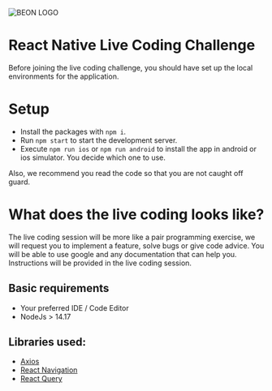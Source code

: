 ![BEON LOGO](https://beon.studio/blog/wp-content/themes/twentybeon/app/images/beon-purple.png)

# React Native Live Coding Challenge

Before joining the live coding challenge, you should have set up the local environments for the application.

# Setup

- Install the packages with `npm i`.
- Run `npm start` to start the development server.
- Execute `npm run ios` or `npm run android` to install the app in android or ios simulator. You decide which one to use.

Also, we recommend you read the code so that you are not caught off guard.

# What does the live coding looks like?

The live coding session will be more like a pair programming exercise, we will request you to implement a feature, solve bugs or give code advice. You will be able to use google and any documentation that can help you. Instructions will be provided in the live coding session.

## Basic requirements

- Your preferred IDE / Code Editor
- NodeJs > 14.17

## Libraries used:

- [Axios](https://axios-http.com/)
- [React Navigation](https://reactnavigation.org/)
- [React Query](https://react-query.tanstack.com/)
